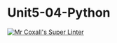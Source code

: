 # Unit5-04-Python
[![Mr Coxall's Super Linter](https://github.com/ICS3U-C-Programming-Serge-H/Unit5-04-Python/workflows/Mr%20Coxall's%20Super%20Linter/badge.svg)](https://github.com/ICS3U-C-Programming-Serge-H/Unit5-04-Python/actions/)
